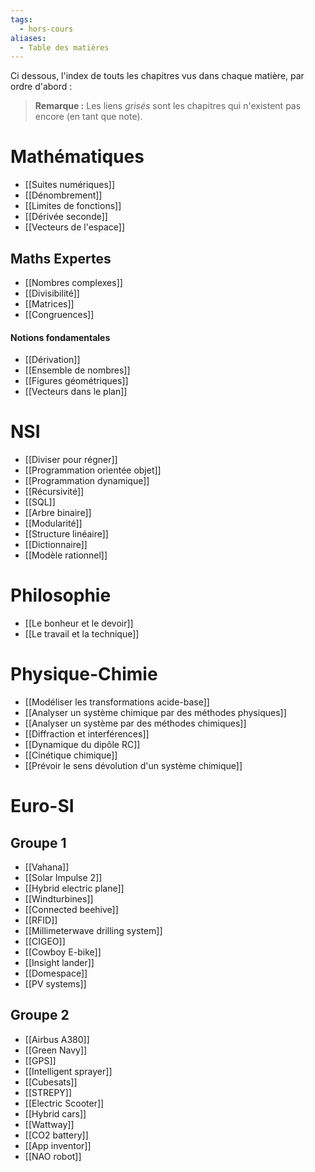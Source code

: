 ```yaml
---
tags:
  - hors-cours
aliases:
  - Table des matières
---
```

Ci dessous, l'index de touts les chapitres vus dans chaque matière, par ordre d'abord :
>**Remarque :** Les liens *grisés* sont les chapitres qui n'existent pas encore (en tant que note).
# Mathématiques
- [[Suites numériques]]
- [[Dénombrement]]
- [[Limites de fonctions]]
- [[Dérivée seconde]]
- [[Vecteurs de l'espace]]
## Maths Expertes
- [[Nombres complexes]]
- [[Divisibilité]]
- [[Matrices]]
- [[Congruences]]
#### Notions fondamentales
- [[Dérivation]]
- [[Ensemble de nombres]]
- [[Figures géométriques]]
- [[Vecteurs dans le plan]]
# NSI
- [[Diviser pour régner]]
- [[Programmation orientée objet]]
- [[Programmation dynamique]]
- [[Récursivité]]
- [[SQL]]
- [[Arbre binaire]]
- [[Modularité]]
- [[Structure linéaire]]
- [[Dictionnaire]]
- [[Modèle rationnel]]
# Philosophie
- [[Le bonheur et le devoir]]
- [[Le travail et la technique]]
# Physique-Chimie
- [[Modéliser les transformations acide-base]]
- [[Analyser un système chimique par des méthodes physiques]]
- [[Analyser un système par des méthodes chimiques]]
- [[Diffraction et interférences]]
- [[Dynamique du dipôle RC]]
- [[Cinétique chimique]]
- [[Prévoir le sens dévolution d'un système chimique]]
# Euro-SI
## Groupe 1
- [[Vahana]]
- [[Solar Impulse 2]]
- [[Hybrid electric plane]]
- [[Windturbines]]
- [[Connected beehive]]
- [[RFID]]
- [[Millimeterwave drilling system]]
- [[CIGEO]]
- [[Cowboy E-bike]]
- [[Insight lander]]
- [[Domespace]]
- [[PV systems]]
## Groupe 2
- [[Airbus A380]]
- [[Green Navy]]
- [[GPS]]
- [[Intelligent sprayer]]
- [[Cubesats]]
- [[STREPY]]
- [[Electric Scooter]]
- [[Hybrid cars]]
- [[Wattway]]
- [[CO2 battery]]
- [[App inventor]]
- [[NAO robot]]